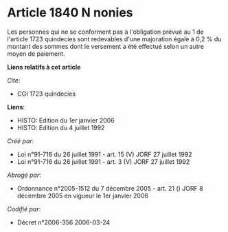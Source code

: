 # Article 1840 N nonies

Les personnes qui ne se conforment pas à l'obligation prévue au 1 de l'article 1723 quindecies sont redevables d'une
majoration égale à 0,2 % du montant des sommes dont le versement a été effectué selon un autre moyen de paiement.

**Liens relatifs à cet article**

_Cite_:

  - CGI 1723 quindecies

**Liens**:

  - HISTO: Edition du 1er janvier 2006
  - HISTO: Edition du 4 juillet 1992

_Créé par_:

  - Loi n°91-716 du 26 juillet 1991 - art. 15 (V) JORF 27 juillet 1992
  - Loi n°91-716 du 26 juillet 1991 - art. 3 (V) JORF 27 juillet 1992

_Abrogé par_:

  - Ordonnance n°2005-1512 du 7 décembre 2005 - art. 21 () JORF 8 décembre 2005 en vigueur le 1er janvier 2006

_Codifié par_:

  - Décret n°2006-356 2006-03-24
